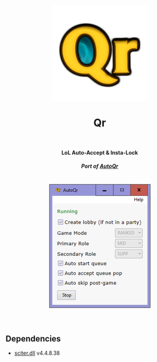 <h1 align="center">
  <a href="https://github.com/girkovarpa/qr">
    <img src="sciter/png/logo/256.png" alt="Qr"/>
  </a>
  <br/><br/>
  Qr
  <br/>
  <br/>
</h1>

<h4 align="center">LoL Auto-Accept & Insta-Lock</h4>
<h5 align="center"><i>Port of <a href="https://github.com/SaffatHasan/AutoQr">AutoQr</a></i></h5>

<h1 align="center">
  <img src="screenshot.png" alt="screenshot" /></a><br/><br/>
</h1>

## Dependencies

- [sciter.dll](https://gitlab.com/sciter-engine/sciter-js-sdk/-/blob/f149f104dcd7fd0db6ca8157acce10f060f03afc/bin/windows/x32/sciter.dll) v4.4.8.38